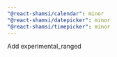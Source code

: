 ```yaml
---
"@react-shamsi/calendar": minor
"@react-shamsi/datepicker": minor
"@react-shamsi/timepicker": minor
---
```


Add experimental_ranged
